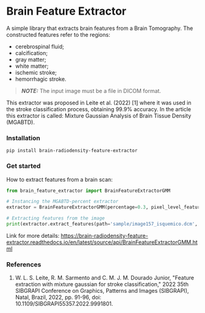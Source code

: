 # Brain Feature Extractor
A simple library that extracts brain features from a Brain Tomography. The constructed features refer to the regions: 
- cerebrospinal fluid;
- calcification;
- gray matter;
- white matter;
- ischemic stroke;
- hemorrhagic stroke. 

> **_NOTE:_** The input image must be a file in DICOM format.

This extractor was proposed in Leite et al. (2022) [1] where it was used in the stroke classification process, obtaining 99.9% accuracy. In the article this extractor is called: Mixture Gaussian Analysis of Brain Tissue Density (MGABTD).

### Installation
```
pip install brain-radiodensity-feature-extractor
```

### Get started
How to extract features from a brain scan:

```Python
from brain_feature_extractor import BrainFeatureExtractorGMM

# Instancing the MGABTD-percent extractor
extractor = BrainFeatureExtractorGMM(percentage=0.3, pixel_level_feature=False)

# Extracting features from the image
print(extractor.extract_features(path='sample/image157_isquemico.dcm', verbose=True))
```
Link for more details: https://brain-radiodensity-feature-extractor.readthedocs.io/en/latest/source/api/BrainFeatureExtractorGMM.html

### References
1. W. L. S. Leite, R. M. Sarmento and C. M. J. M. Dourado Junior, "Feature extraction with mixture gaussian for stroke classification," 2022 35th SIBGRAPI Conference on Graphics, Patterns and Images (SIBGRAPI), Natal, Brazil, 2022, pp. 91-96, doi: 10.1109/SIBGRAPI55357.2022.9991801.
